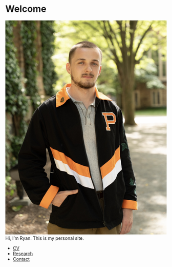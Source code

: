 # Welcome  

![My Photo](IMG_4335.jpg)
Hi, I’m Ryan. This is my personal site.  

- [CV](cv.md)  
- [Research](research.md)  
- [Contact](contact.md)
